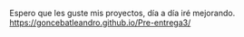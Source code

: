 Espero que les guste mis proyectos, día a día iré mejorando.
https://goncebatleandro.github.io/Pre-entrega3/
